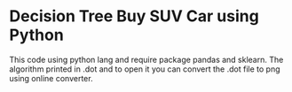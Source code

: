 # Decision Tree Buy SUV Car using Python

This code using python lang and require package pandas and sklearn.
The algorithm printed in .dot and to open it you can convert the .dot file to png using online converter.
